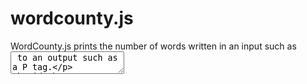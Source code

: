 # wordcounty.js
WordCounty.js prints the number of words written in an input such as <textarea> to an output such as a P tag.
# How to use
The function wordCounty() takes in 2 arguments. First one is the ID of the input, second is ID of output.
# Example:
Printing word count on document load
```html
<html>
<body>
<p id="input">This is a sentence</p>
<p id="output"></p>   <!--will print 4 on document load-->

<script src="wordcounty.js"></script>
<script>
wordCounty("input", "output");
</script>
</body>
</html>
```

# Example 2:
Printing word count during typing (like Microsoft Word)
```html
<html>
<body>
<textarea id="input"></textarea>
<p id="output"></p>   <!--will keep changing during typing-->

<script src="wordcounty.js"></script>
<script>
var textArea = document.getElementById('input');
textArea.addEventListener('keyup', function(){
wordCounty("input", "output");
});
</script>
</body>
</html>
```
